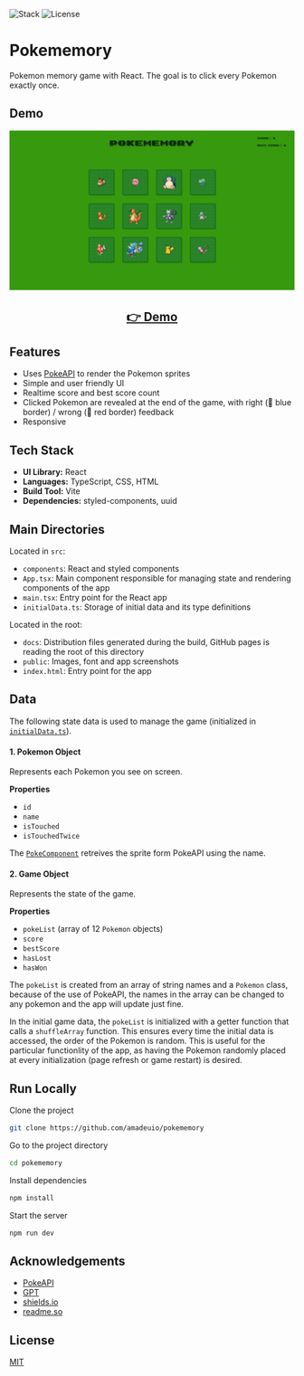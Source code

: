 ![Stack](https://img.shields.io/badge/Stack-React_|_TypeScript-149eca)
![License](https://img.shields.io/badge/License-MIT-green)

# Pokememory

Pokemon memory game with React. The goal is to click every Pokemon exactly once.

## Demo

<p align="center">
  <img src="public/screenshots/screenshot.png" width="650px" alt="screenshot">
</p>
<h2 align="center">
  <a href="https://amadeuio.github.io/pokememory">👉 Demo</a>
</h2>

## Features

- Uses [PokeAPI](https://pokeapi.co) to render the Pokemon sprites
- Simple and user friendly UI
- Realtime score and best score count
- Clicked Pokemon are revealed at the end of the game, with right (🔵 blue border) / wrong (🔴 red border) feedback
- Responsive

## Tech Stack

- **UI Library:** React
- **Languages:** TypeScript, CSS, HTML
- **Build Tool:** Vite
- **Dependencies:** styled-components, uuid

## Main Directories

Located in `src`:

- `components`: React and styled components
- `App.tsx`: Main component responsible for managing state and rendering components of the app
- `main.tsx`: Entry point for the React app
- `initialData.ts`: Storage of initial data and its type definitions

Located in the root:

- `docs`: Distribution files generated during the build, GitHub pages is reading the root of this directory
- `public`: Images, font and app screenshots
- `index.html`: Entry point for the app

## Data

The following state data is used to manage the game (initialized in [`initialData.ts`](/src/initialData.ts)).

#### 1. Pokemon Object

Represents each Pokemon you see on screen.

**Properties**

- `id`
- `name`
- `isTouched`
- `isTouchedTwice`

The [`PokeComponent`](/src/components/PokeComponent.tsx) retreives the sprite form PokeAPI using the name.

#### 2. Game Object

Represents the state of the game.

**Properties**

- `pokeList` (array of 12 `Pokemon` objects)
- `score`
- `bestScore`
- `hasLost`
- `hasWon`

The `pokeList` is created from an array of string names and a `Pokemon` class, because of the use of PokeAPI, the names in the array can be changed to any pokemon and the app will update just fine.

In the initial game data, the `pokeList` is initialized with a getter function that calls a `shuffleArray` function. This ensures every time the initial data is accessed, the order of the Pokemon is random. This is useful for the particular functionlity of the app, as having the Pokemon randomly placed at every initialization (page refresh or game restart) is desired.

## Run Locally

Clone the project

```bash
git clone https://github.com/amadeuio/pokememory
```

Go to the project directory

```bash
cd pokememory
```

Install dependencies

```bash
npm install
```

Start the server

```bash
npm run dev
```

## Acknowledgements

- [PokeAPI](https://pokeapi.co)
- [GPT](https://chat.openai.com)
- [shields.io](https://shields.io)
- [readme.so](https://readme.so)

## License

[MIT](https://choosealicense.com/licenses/mit/)
